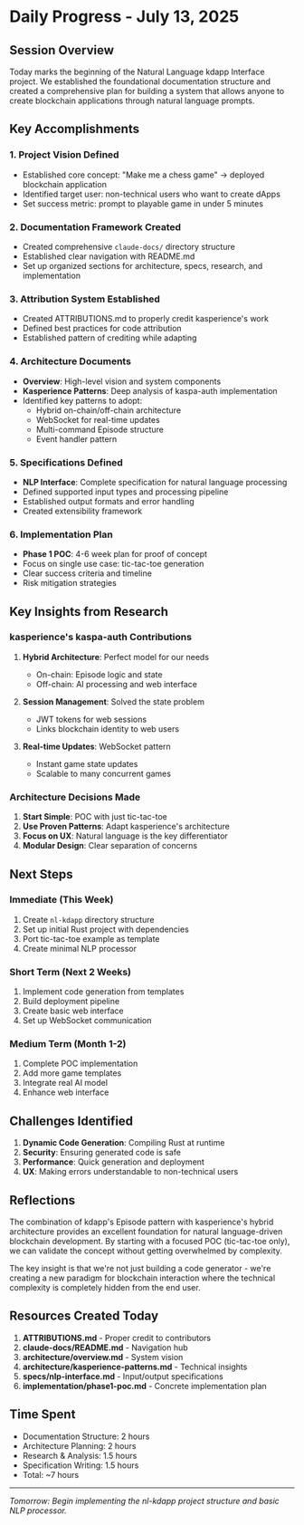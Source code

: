 # Daily Progress - July 13, 2025

## Session Overview

Today marks the beginning of the Natural Language kdapp Interface project. We established the foundational documentation structure and created a comprehensive plan for building a system that allows anyone to create blockchain applications through natural language prompts.

## Key Accomplishments

### 1. Project Vision Defined
- Established core concept: "Make me a chess game" → deployed blockchain application
- Identified target user: non-technical users who want to create dApps
- Set success metric: prompt to playable game in under 5 minutes

### 2. Documentation Framework Created
- Created comprehensive `claude-docs/` directory structure
- Established clear navigation with README.md
- Set up organized sections for architecture, specs, research, and implementation

### 3. Attribution System Established
- Created ATTRIBUTIONS.md to properly credit kasperience's work
- Defined best practices for code attribution
- Established pattern of crediting while adapting

### 4. Architecture Documents
- **Overview**: High-level vision and system components
- **Kasperience Patterns**: Deep analysis of kaspa-auth implementation
- Identified key patterns to adopt:
  - Hybrid on-chain/off-chain architecture
  - WebSocket for real-time updates
  - Multi-command Episode structure
  - Event handler pattern

### 5. Specifications Defined
- **NLP Interface**: Complete specification for natural language processing
- Defined supported input types and processing pipeline
- Established output formats and error handling
- Created extensibility framework

### 6. Implementation Plan
- **Phase 1 POC**: 4-6 week plan for proof of concept
- Focus on single use case: tic-tac-toe generation
- Clear success criteria and timeline
- Risk mitigation strategies

## Key Insights from Research

### kasperience's kaspa-auth Contributions
1. **Hybrid Architecture**: Perfect model for our needs
   - On-chain: Episode logic and state
   - Off-chain: AI processing and web interface
   
2. **Session Management**: Solved the state problem
   - JWT tokens for web sessions
   - Links blockchain identity to web users
   
3. **Real-time Updates**: WebSocket pattern
   - Instant game state updates
   - Scalable to many concurrent games

### Architecture Decisions Made
1. **Start Simple**: POC with just tic-tac-toe
2. **Use Proven Patterns**: Adapt kasperience's architecture
3. **Focus on UX**: Natural language is the key differentiator
4. **Modular Design**: Clear separation of concerns

## Next Steps

### Immediate (This Week)
1. Create `nl-kdapp` directory structure
2. Set up initial Rust project with dependencies
3. Port tic-tac-toe example as template
4. Create minimal NLP processor

### Short Term (Next 2 Weeks)
1. Implement code generation from templates
2. Build deployment pipeline
3. Create basic web interface
4. Set up WebSocket communication

### Medium Term (Month 1-2)
1. Complete POC implementation
2. Add more game templates
3. Integrate real AI model
4. Enhance web interface

## Challenges Identified

1. **Dynamic Code Generation**: Compiling Rust at runtime
2. **Security**: Ensuring generated code is safe
3. **Performance**: Quick generation and deployment
4. **UX**: Making errors understandable to non-technical users

## Reflections

The combination of kdapp's Episode pattern with kasperience's hybrid architecture provides an excellent foundation for natural language-driven blockchain development. By starting with a focused POC (tic-tac-toe only), we can validate the concept without getting overwhelmed by complexity.

The key insight is that we're not just building a code generator - we're creating a new paradigm for blockchain interaction where the technical complexity is completely hidden from the end user.

## Resources Created Today

1. **ATTRIBUTIONS.md** - Proper credit to contributors
2. **claude-docs/README.md** - Navigation hub
3. **architecture/overview.md** - System vision
4. **architecture/kasperience-patterns.md** - Technical insights
5. **specs/nlp-interface.md** - Input/output specifications
6. **implementation/phase1-poc.md** - Concrete implementation plan

## Time Spent

- Documentation Structure: 2 hours
- Architecture Planning: 2 hours
- Research & Analysis: 1.5 hours
- Specification Writing: 1.5 hours
- Total: ~7 hours

---

*Tomorrow: Begin implementing the nl-kdapp project structure and basic NLP processor.*